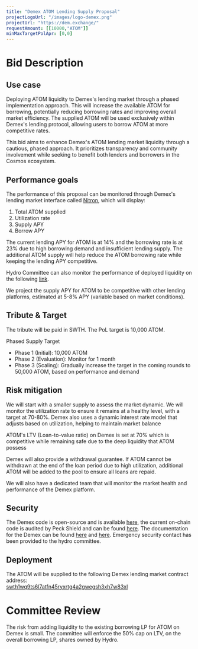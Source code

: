 ```yaml
---
title: "Demex ATOM Lending Supply Proposal"
projectLogoUrl: "/images/logo-demex.png"
projectUrl: "https://dem.exchange/"
requestAmount: [[10000,"ATOM"]]
minMaxTargetPolApr: [0,0]
---
```


# Bid Description

## Use case

Deploying ATOM liquidity to Demex's lending market through a phased implementation approach. This will increase the available ATOM for borrowing, potentially reducing borrowing rates and improving overall market efficiency. The supplied ATOM will be used exclusively within Demex's lending protocol, allowing users to borrow ATOM at more competitive rates.

This bid aims to enhance Demex's ATOM lending market liquidity through a cautious, phased approach. It prioritizes transparency and community involvement while seeking to benefit both lenders and borrowers in the Cosmos ecosystem.

## Performance goals

The performance of this proposal can be monitored through Demex's lending market interface called [Nitron]([https://app.dem.exchange/nitron](https://app.dem.exchange/nitron) ), which will display:  
1. Total ATOM supplied  
2. Utilization rate  
3. Supply APY  
4. Borrow APY

The current lending APY for ATOM is at 14% and the borrowing rate is at 23% due to high borrowing demand and insufficient lending supply. The additional ATOM supply will help reduce the ATOM borrowing rate while keeping the lending APY competitive. 

Hydro Committee can also monitor the performance of deployed liquidity on the following [link](https://scan.carbon.network/cdp/ibc%2FA4DB47A9D3CF9A068D454513891B526702455D3EF08FB9EB558C561F9DC2B701?net=main).

We project the supply APY for ATOM to be competitive with other lending platforms, estimated at 5-8% APY (variable based on market conditions). 

## Tribute & Target

The tribute will be paid in SWTH. The PoL target is 10,000 ATOM.

Phased Supply Target

* Phase 1 (Initial): 10,000 ATOM  
* Phase 2 (Evaluation): Monitor for 1 month  
* Phase 3 (Scaling): Gradually increase the target in the coming rounds to 50,000 ATOM, based on performance and demand

## Risk mitigation

We will start with a smaller supply to assess the market dynamic. We will monitor the utilization rate to ensure it remains at a healthy level, with a target at 70-80%. Demex also uses a dynamic interest rate model that adjusts based on utilization, helping to maintain market balance

ATOM's LTV (Loan-to-value ratio) on Demex is set at 70% which is competitive while remaining safe due to the deep liquidity that ATOM possess

Demex will also provide a withdrawal guarantee. If ATOM cannot be withdrawn at the end of the loan period due to high utilization, additional ATOM will be added to the pool to ensure all loans are repaid.

We will also have a dedicated team that will monitor the market health and performance of the Demex platform.

## Security  
The Demex code is open-source and is available [here](https://github.com/Switcheo/carbon-js-sdk), the current on-chain code is audited by Peck Shield and can be found [here](https://drive.google.com/drive/folders/1BCgTTyFNW946Z1N-Hxqyz7uGLApF75EM). The documentation for the Demex can be found [here](https://guide.dem.exchange/) and [here](https://docs.carbon.network/carbon-core/collateralized-debt-position-cdp-module/cdp-operations/borrow). Emergency security contact has been provided to the hydro committee.

## Deployment

The ATOM will be supplied to the following Demex lending market contract address:  
[swth1wq9ts6l7atfn45ryxrtg4a2gwegsh3xh7w83xl](https://scan.carbon.network/account/swth1wq9ts6l7atfn45ryxrtg4a2gwegsh3xh7w83xl)

# Committee Review

The risk from adding liquidity to the existing borrowing LP for ATOM on Demex is small. The committee will enforce the 50% cap on LTV, on the overall borrowing LP, shares owned by Hydro.

